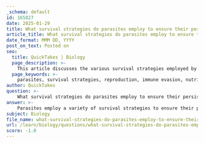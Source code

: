 ```yaml
---
_schema: default
id: 165827
date: 2025-01-29
title: What survival strategies do parasites employ to ensure their persistence?
article_title: What survival strategies do parasites employ to ensure their persistence?
date_format: MMM DD, YYYY
post_on_text: Posted on
seo:
  title: QuickTakes | Biology
  page_description: >-
    This article discusses the various survival strategies employed by parasites to ensure their persistence and successful transmission to hosts, including reproductive strategies, evasion tactics, nutrient acquisition methods, manipulation of host behavior, ecological adaptations, and transmission strategies.
  page_keywords: >-
    parasites, survival strategies, reproduction, immune evasion, nutrient acquisition, behavioral manipulation, environmental adaptation, transmission methods, fecundity, complex life cycles, antigen variation, immunosuppression, endoparasites, host specificity, disease outbreak management
author: QuickTakes
question: >-
    What survival strategies do parasites employ to ensure their persistence?
answer: >-
    Parasites employ a variety of survival strategies to ensure their persistence and successful transmission to hosts. These strategies can be broadly categorized into several key areas:\n\n### 1. **Reproductive Strategies**\nParasites often utilize diverse reproductive strategies to maximize their chances of survival. For instance:\n- **High Fecundity**: Many parasites produce a large number of eggs or offspring to increase the likelihood that some will survive to adulthood. This is particularly common in species with high mortality rates.\n- **Complex Life Cycles**: Some parasites have intricate life cycles that involve multiple hosts, allowing them to exploit different environments and increase their chances of transmission. For example, the life cycle of the malaria parasite involves both mosquitoes and humans.\n\n### 2. **Evasion Strategies**\nParasites have developed various tactics to evade the host's immune system:\n- **Antigen Variation**: Many parasites can change their surface proteins to avoid detection by the host's immune system. This allows them to persist in the host for extended periods.\n- **Immunosuppression**: Some parasites secrete substances that suppress the host's immune response, making it easier for them to survive and reproduce.\n\n### 3. **Nutrient Acquisition**\nParasites have specialized mechanisms for acquiring nutrients from their hosts:\n- **Absorption**: Endoparasites, such as tapeworms, absorb nutrients directly from the host's digested food through their body surface.\n- **Feeding Structures**: Many parasites possess adaptations like hooks or suckers that help them anchor to the host and feed effectively, minimizing the risk of being expelled by the host's defenses.\n\n### 4. **Behavioral Manipulation**\nSome parasites can manipulate the behavior of their hosts to enhance their own transmission:\n- **Host Behavior Alteration**: Certain parasites can induce changes in host behavior that increase the likelihood of transmission to new hosts. For example, some parasites make infected snails more visible to predators, which are the next hosts in their life cycle.\n\n### 5. **Environmental Adaptations**\nParasites often adapt to specific ecological niches that favor their survival:\n- **Host Specificity**: Many parasites are highly specialized to particular hosts, which can enhance their survival by reducing competition and increasing the efficiency of resource exploitation.\n- **Natural Focus of Disease**: Understanding the ecological conditions necessary for a parasite's life cycle can help predict outbreaks and manage disease transmission effectively.\n\n### 6. **Transmission Strategies**\nParasites have evolved various methods for transmission to new hosts:\n- **Direct Transmission**: Some parasites can be transmitted directly from one host to another, such as through contact or ingestion.\n- **Vector-Borne Transmission**: Many parasites rely on vectors (e.g., mosquitoes, ticks) to reach new hosts, which can facilitate their spread over larger distances.\n\nIn summary, the survival strategies of parasites are multifaceted and involve a combination of reproductive tactics, evasion of host defenses, specialized nutrient acquisition methods, behavioral manipulation of hosts, and adaptations to specific ecological niches. These strategies collectively enhance their persistence and ability to cause disease in their hosts.
subject: Biology
file_name: what-survival-strategies-do-parasites-employ-to-ensure-their-persistence.md
url: /learn/biology/questions/what-survival-strategies-do-parasites-employ-to-ensure-their-persistence
score: -1.0
---
```


&nbsp;
